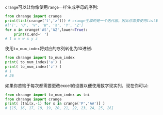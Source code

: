 `crange`可以让你像使用`range`一样生成字母的序列:

```python
from chrange import crange
print(list(crange('t','z'))) # crange生成的是一个迭代器，因此你需要使用list转换才能输出
#['T', 'U', 'V', 'W', 'X', 'Y', 'Z']
for x in crange('AS','AZ',lower=True):
    print(x,end=' ')
# t u v w x y z
```

使用`to_num_index`将对应的序列转化为10进制:

```python
from chrange import to_num_index
print( to_num_index('a') )
print( to_num_index('z') )
# 1
# 26
```

如果你苦恼于每次都需要更改excel的设置以便使用数字现实列，现在你可以:

```python
from chrange import to_num_index as tni
from chrange import crange
print( [tni(x,-1) for x in crange('P','AA')] )
# [15, 16, 17, 18, 19, 20, 21, 22, 23, 24, 25, 26]
```

